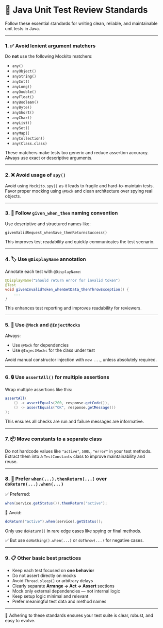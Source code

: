 # 🧪 Java Unit Test Review Standards

Follow these essential standards for writing clean, reliable, and maintainable unit tests in Java.

---

### 1. ✅ Avoid lenient argument matchers  
Do **not** use the following Mockito matchers:
- `any()`
- `anyObject()`
- `anyString()`
- `anyInt()`
- `anyLong()`
- `anyDouble()`
- `anyFloat()`
- `anyBoolean()`
- `anyByte()`
- `anyShort()`
- `anyChar()`
- `anyList()`
- `anySet()`
- `anyMap()`
- `anyCollection()`
- `any(Class.class)`

These matchers make tests too generic and reduce assertion accuracy. Always use exact or descriptive arguments.

---

### 2. ❌ Avoid usage of `spy()`  
Avoid using `Mockito.spy()` as it leads to fragile and hard-to-maintain tests.  
Favor proper mocking using `@Mock` and clean architecture over spying real objects.

---

### 3. 📛 Follow `given_when_then` naming convention  
Use descriptive and structured names like:
```
givenValidRequest_whenSave_thenReturnsSuccess()
```
This improves test readability and quickly communicates the test scenario.

---

### 4. 🏷️ Use `@DisplayName` annotation  
Annotate each test with `@DisplayName`:
```java
@DisplayName("Should return error for invalid token")
@Test
void givenInvalidToken_whenGetData_thenThrowException() {
    ...
}
```
This enhances test reporting and improves readability for reviewers.

---

### 5. 💉 Use `@Mock` and `@InjectMocks`  
Always:
- Use `@Mock` for dependencies
- Use `@InjectMocks` for the class under test

Avoid manual constructor injection with `new ...`, unless absolutely required.

---

### 6. 🔒 Use `assertAll()` for multiple assertions  
Wrap multiple assertions like this:
```java
assertAll(
    () -> assertEquals(200, response.getCode()),
    () -> assertEquals("OK", response.getMessage())
);
```
This ensures all checks are run and failure messages are informative.

---

### 7. 📦 Move constants to a separate class  
Do not hardcode values like `"active"`, `500L`, `"error"` in your test methods.  
Extract them into a `TestConstants` class to improve maintainability and reuse.

---

### 8. 🔁 Prefer `when(...).thenReturn(...)` over `doReturn(...).when(...)`  
✅ Preferred:
```java
when(service.getStatus()).thenReturn("active");
```

🚫 Avoid:
```java
doReturn("active").when(service).getStatus();
```

Only use `doReturn()` in rare edge cases like spying or final methods.

✅ But use `doNothing().when(...)` or `doThrow(...)` for negative cases.

---

### 9. 📋 Other basic best practices  
- Keep each test focused on **one behavior**  
- Do not assert directly on mocks  
- Avoid `Thread.sleep()` or arbitrary delays  
- Clearly separate **Arrange → Act → Assert** sections  
- Mock only external dependencies — not internal logic  
- Keep setup logic minimal and relevant  
- Prefer meaningful test data and method names

---

🧩 Adhering to these standards ensures your test suite is clear, robust, and easy to evolve.
